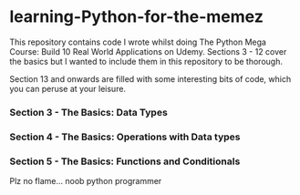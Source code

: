 # learning-Python-for-the-memez
This repository contains code I wrote whilst doing The Python Mega Course: Build 10 Real World Applications on Udemy. Sections 3 - 12 cover the basics but I wanted to include them in this repository to be thorough.

Section 13 and onwards are filled with some interesting bits of code, which you can peruse at your leisure.

### Section 3 - The Basics: Data Types
### Section 4 - The Basics: Operations with Data types
### Section 5 - The Basics: Functions and Conditionals
Plz no flame... noob python programmer 
